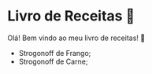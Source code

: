# Livro de Receitas :cookie:

Olá! Bem vindo ao meu livro de receitas! :confetti_ball:

- Strogonoff de Frango;
- Strogonoff de Carne;

